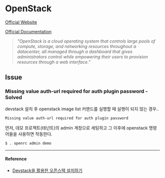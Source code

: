 # OpenStack

[Official Website](https://www.openstack.org/)

[Official Documentation](https://docs.openstack.org/)

> *"OpenStack is a cloud operating system that controls large pools of compute, storage, and networking resources throughout a datacenter, all managed through a dashboard that gives administrators control while empowering their users to provision resources through a web interface."*

## Issue

### Missing value auth-url required for auth plugin password - Solved

devstack 설치 후 openstack image list 커맨드를 실행할 때 실행이 되지 않는 경우..

```
Missing value auth-url required for auth plugin password
```

먼저, 데모 프로젝트(테넌트)의 admin 계정으로 세팅하고 그 이후에 openstack 명령어들을 사용하면 작동한다. 

```bash
$ . openrc admin demo
```
---

#### Reference

- [Devstack을 활용한 오픈스택 설치하기](https://www.popit.kr/devstack-%EC%9D%B4%EC%9A%A9-%EC%98%A4%ED%94%88%EC%8A%A4%ED%83%9D-%EC%84%A4%EC%B9%98%ED%95%98%EA%B8%B0/)
